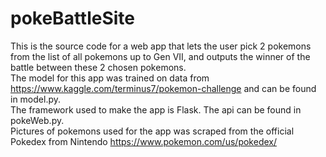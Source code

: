 # pokeBattleSite

This is the source code for a web app that lets the user pick 2 pokemons from the list of all pokemons up to Gen VII, and outputs the winner of the battle between these 2 chosen pokemons.<br/>
The model for this app was trained on data from https://www.kaggle.com/terminus7/pokemon-challenge and can be found in model.py. <br/>
The framework used to make the app is Flask. The api can be found in pokeWeb.py. <br/>
Pictures of pokemons used for the app was scraped from the official Pokedex from Nintendo https://www.pokemon.com/us/pokedex/
